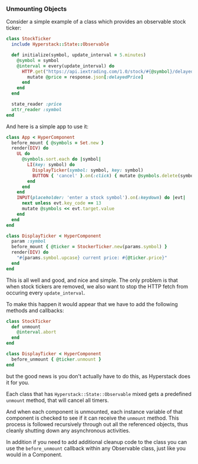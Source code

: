 ### Unmounting Objects

Consider a simple example of a class which provides an observable stock ticker:

```ruby
class StockTicker
  include Hyperstack::State::Observable

  def initialize(symbol, update_interval = 5.minutes)
    @symbol = symbol
    @interval = every(update_interval) do
      HTTP.get("https://api.iextrading.com/1.0/stock/#{@symbol}/delayed-quote").then do |response|
        mutate @price = response.json[:delayedPrice]
      end
    end
  end

  state_reader :price
  attr_reader :symbol
end
```

And here is a simple app to use it:

```ruby
class App < HyperComponent
  before_mount { @symbols = Set.new }
  render(DIV) do
    UL do
      @symbols.sort.each do |symbol|
        LI(key: symbol) do
          DisplayTicker(symbol: symbol, key: symbol)
          BUTTON { 'cancel' }.on(:click) { mutate @symbols.delete(symbol) }
        end
      end
    end
    INPUT(placeholder: 'enter a stock symbol').on(:keydown) do |evt|
      next unless evt.key_code == 13
      mutate @symbols << evt.target.value
    end
  end
end

class DisplayTicker < HyperComponent
  param :symbol
  before_mount { @ticker = StockerTicker.new(params.symbol) }
  render(DIV) do
    "#{params.symbol.upcase} current price: #{@ticker.price}"
  end
end
```

This is all well and good, and nice and simple.  The only problem is that when stock tickers are removed, we also want
to stop the HTTP fetch from occuring every `update_interval`.

To make this happen it would appear that we have to add the following methods and callbacks:

```ruby
class StockTicker
  def unmount
    @interval.abort
  end
end

class DisplayTicker < HyperComponent
  before_unmount { @ticker.unmount }
end
```

but the good news is you don't actually have to do this, as Hyperstack does it for you.  

Each class that has `Hyperstack::State::Observable` mixed gets a predefined `unmount` method, that will cancel all timers.

And when each component is unmounted, each instance variable of that component is checked to see if it can receive the `unmount`
method.  This process is followed recursively through out all the referenced objects, thus cleanly shutting down any asynchronous activities.

In addition if you need to add additional cleanup code to the class you can use the `before_unmount` callback within any Observable class,
just like you would in a Component. 
